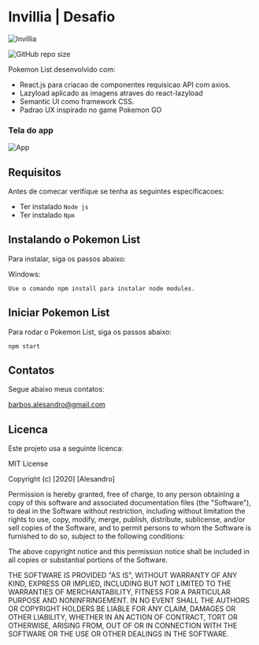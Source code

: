 # Invillia | Desafio
![Invillia]('')

![GitHub repo size]('')

Pokemon List desenvolvido com:

<ul>
<li>React.js para criacao de componentes requisicao API com axios.</li>
<li>Lazyload aplicado as imagens atraves do react-lazyload</li>
<li>Semantic UI como framework CSS.</li>
<li>Padrao UX inspirado no game Pokemon GO</li>
</ul>

### Tela do app
![App]('')

## Requisitos

Antes de comecar verifique se tenha as seguintes especificacoes:

* Ter instalado `Node js`
* Ter instalado `Npm`

## Instalando o Pokemon List

Para instalar, siga os passos abaixo:

Windows:
```
Use o comando npm install para instalar node modules.
```

## Iniciar Pokemon List

Para rodar o Pokemon List, siga os passos abaixo:

```
npm start
```


## Contatos

Segue abaixo meus contatos:

barbos.alesandro@gmail.com


## Licenca

Este projeto usa a seguinte licenca:

MIT License

Copyright (c) [2020] [Alesandro]

Permission is hereby granted, free of charge, to any person obtaining a copy
of this software and associated documentation files (the "Software"), to deal
in the Software without restriction, including without limitation the rights
to use, copy, modify, merge, publish, distribute, sublicense, and/or sell
copies of the Software, and to permit persons to whom the Software is
furnished to do so, subject to the following conditions:

The above copyright notice and this permission notice shall be included in all
copies or substantial portions of the Software.

THE SOFTWARE IS PROVIDED "AS IS", WITHOUT WARRANTY OF ANY KIND, EXPRESS OR
IMPLIED, INCLUDING BUT NOT LIMITED TO THE WARRANTIES OF MERCHANTABILITY,
FITNESS FOR A PARTICULAR PURPOSE AND NONINFRINGEMENT. IN NO EVENT SHALL THE
AUTHORS OR COPYRIGHT HOLDERS BE LIABLE FOR ANY CLAIM, DAMAGES OR OTHER
LIABILITY, WHETHER IN AN ACTION OF CONTRACT, TORT OR OTHERWISE, ARISING FROM,
OUT OF OR IN CONNECTION WITH THE SOFTWARE OR THE USE OR OTHER DEALINGS IN THE
SOFTWARE.